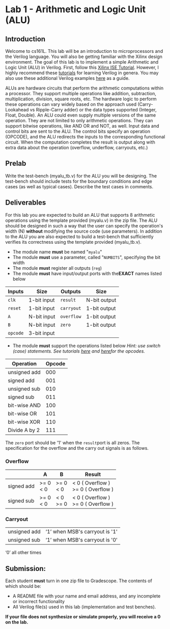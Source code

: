 # Lab 1 - Arithmetic and Logic Unit (ALU)
 ## Introduction

Welcome to cs161L. This lab will be an introduction to microprocessors and the Verilog
language. You will also be getting familiar with the Xilinx design environment. The goal of this lab is to implement a simple Arithmetic and Logic Unit (ALU) in Verilog.
First, follow this [​Xilinx ISE Tutorial](https://docs.google.com/document/d/12RJBZ5fCQQC-67LlHlZTaUMVzfGAa97LAlWozz2Lt80/edit?usp=sharing)​. However, I highly recommend these [tutorials](https://nandland.com/learn-verilog/) for learning Verilog in genera. You may also use these additional Verilog examples [​here](http://www.asic-world.com/verilog/veritut.html)​ as a guide.

ALUs are hardware circuits that perform the arithmetic computations within a processor. They
support multiple operations like addition, subtraction, multiplication, division, square roots, etc. The hardware logic to perform these operations can vary widely based on the approach used (Carry-Lookahead vs Ripple-Carry adder) or the data types supported (Integer, Float, Double). An ALU could even supply multiple versions of the same operation. They are not limited to only arithmetic operations. They can support bitwise operations, like AND OR and NOT, as well. Input data and control bits are sent to the ALU. The control bits specify an operation (OPCODE), and the ALU redirects the inputs to the corresponding functional circuit. When the computation completes the result is output along with extra data about the operation (overflow, underflow, carryouts, etc.)

## Prelab
Write the test-bench (myalu_tb.v) for the ALU you will be designing. The test-bench should
include tests for the boundary conditions and edge cases (as well as typical cases). Describe
the test cases in comments.

## Deliverables
For this lab you are expected to build an ALU that supports 8 arithmetic operations using the
template provided (myalu.v) in the zip file. The ALU should be designed in such a way that the user can specify the operation's width (​N​) **​without**​ modifying the source code (use parameters). In addition to the ALU you are also expected to build a test-bench that sufficiently verifies its correctness using the template provided (myalu_tb.v).

- The module name ​**must**​ be named "`​myalu`​"
- The module ​**must**​ use a parameter, called "​`NUMBITS`​", specifying the bit width
- The module ​**must**​ ​register​ all outputs (​`reg`​)
- The module ​**must**​ have input/output ports with the **​EXACT**​ names listed below

|Inputs|Size|Outputs|Size|
|------|----|-------|----|
|`clk`   |1-bit input|`result`|N-bit output|
|`reset` |1-bit input|`carryout`|1-bit output|
|`A`     |N-bit input|`overflow`|1-bit output|
|`B`     |N-bit input|`zero`    |1-bit output|
|`opcode`|3-bit input
- The module **​must**​ support the operations listed below
*Hint: ​use ​switch (case) statements. See tutorials [here](https://nandland.com/case-statement-2/) and [here](http://www.asic-world.com/verilog/verilog_one_day2.html)​ for the opcodes.*

|Operation|Opcode |
|---------|-------|
|unsigned add |000|
|signed add   |001|
|unsigned sub |010|
|signed sub   |011|
|bit-wise AND |100|
|bit-wise OR  |101|
|bit-wise XOR |110|
|Divide A by 2|111|

The `​zero`​ port should be '​1​' when the ​`result`​ port is all zeros.
The specification for the overflow and the carry out signals is as follows.

### Overflow
| |A|B|Result|
|-|-|-|------|
|signed add|>= 0<br /> < 0|>= 0<br /> < 0|< 0 ( Overflow )<br /> >= 0 ( Overflow )|
|signed sub|>= 0<br /> < 0|< 0<br /> >= 0|< 0 ( Overflow )<br /> >= 0 ( Overflow )|

### Carryout

|            |                              |
|------------|------------------------------|
|unsigned add|‘1’ when MSB's carryout is '1'|
|unsigned sub|‘1’ when MSB's carryout is '0'|

‘0’ all other times

## Submission:

Each student **​must**​ turn in one zip file to Gradescope. The contents of which should be:
- A README file with your name and email address, and any incomplete or incorrect
functionality
- All Verilog file(s) used in this lab (implementation and test benches).

**If your file does not synthesize or simulate properly, you will receive a 0 on the lab.**
